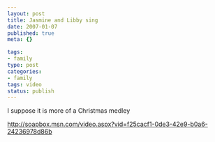 ```yaml
--- 
layout: post
title: Jasmine and Libby sing
date: 2007-01-07
published: true
meta: {}

tags: 
- family
type: post
categories: 
- family
tags: video
status: publish
---
```



I suppose it is more of a Christmas medley

 

<http://soapbox.msn.com/video.aspx?vid=f25cacf1-0de3-42e9-b0a6-24236978d86b>

